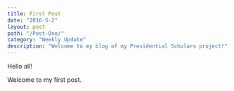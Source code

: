 ```yaml
---
title: First Post
date: "2016-5-2"
layout: post
path: "/Post-One/"
category: "Weekly Update"
description: "Welcome to my blog of my Presidential Scholars project!"
---
```



Hello all!

Welcome to my first post.
